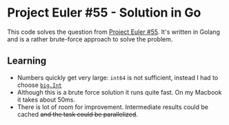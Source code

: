 # Project Euler #55 - Solution in Go

This code solves the question from [Project Euler #55](https://projecteuler.net/problem=55).
It's written in Golang and is a rather brute-force approach to solve the problem.

## Learning

- Numbers quickly get very large: `int64` is not sufficient, instead I had to choose [`big.Int`](https://golang.org/pkg/math/big/)
- Although this is a brute force solution it runs quite fast. On my Macbook it takes about 50ms.
- There is lot of room for improvement. Intermediate results could be cached ~~and the task could be parallelized~~.
